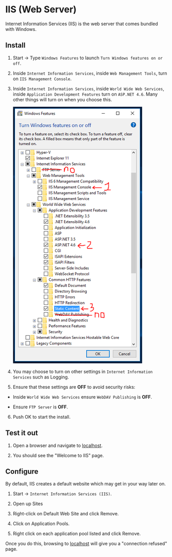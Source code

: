 IIS (Web Server)
================

Internet Information Services (IIS) is the web server that comes bundled with Windows.


Install
-------

1. Start -> Type `Windows Features` to launch `Turn Windows features on or off`.

2. Inside `Internet Information Services`, inside `Web Management Tools`, turn on `IIS Management Console`.

3. Inside `Internet Information Services`, inside `World Wide Web Services`, inside `Application Development Features` turn on `ASP.NET 4.6`.  Many other things will turn on when you choose this.

   ![Enable IIS](1-enable-iis.png)

4. You may choose to turn on other settings in `Internet Information Services` such as Logging.

5. Ensure that these settings are **OFF** to avoid security risks:

- Inside `World Wide Web Services` ensure `WebDAV Publishing` is **OFF**.

- Ensure `FTP Server` is **OFF**.

6. Push OK to start the install.


Test it out
-----------

1. Open a browser and navigate to [localhost](http://localhost).

2. You should see the "Welcome to IIS" page.


Configure
---------

By default, IIS creates a default website which may get in your way later on.

1. Start -> `Internet Information Services (IIS)`.

2. Open up Sites

3. Right-click on Default Web Site and click Remove.

4. Click on Application Pools.

5. Right click on each application pool listed and click Remove.

Once you do this, browsing to [localhost](http://localhost) will give you a "connection refused" page.
